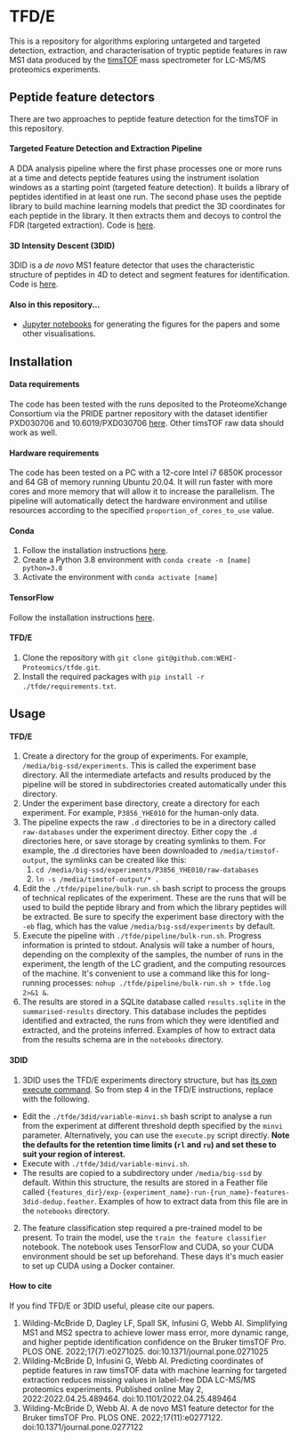 # TFD/E
This is a repository for algorithms exploring untargeted and targeted detection, extraction, and characterisation of tryptic peptide features in raw MS1 data produced by the [timsTOF](https://www.bruker.com/en/products-and-solutions/mass-spectrometry/timstof/timstof.html) mass spectrometer for LC-MS/MS proteomics experiments.

## Peptide feature detectors
There are two approaches to peptide feature detection for the timsTOF in this repository.

#### Targeted Feature Detection and Extraction Pipeline
A DDA analysis pipeline where the first phase processes one or more runs at a time and detects peptide features using the instrument isolation windows as a starting point (targeted feature detection). It builds a library of peptides identified in at least one run. The second phase uses the peptide library to build machine learning models that predict the 3D coordinates for each peptide in the library. It then extracts them and decoys to control the FDR (targeted extraction). Code is [here](https://github.com/WEHI-Proteomics/tfde/tree/master/pipeline).

#### 3D Intensity Descent (3DID)
3DID is a *de novo* MS1 feature detector that uses the characteristic structure of peptides in 4D to detect and segment features for identification. Code is [here](https://github.com/WEHI-Proteomics/tfde/tree/master/3did).

#### Also in this repository...
- [Jupyter notebooks](https://github.com/WEHI-Proteomics/tfde/tree/master/notebooks/papers) for generating the figures for the papers and some other visualisations.

## Installation

#### Data requirements
The code has been tested with the runs deposited to the ProteomeXchange Consortium via the PRIDE partner repository with the dataset identifier PXD030706 and 10.6019/PXD030706 [here](https://proteomecentral.proteomexchange.org/cgi/GetDataset?ID=PXD030706). Other timsTOF raw data should work as well.

#### Hardware requirements
The code has been tested on a PC with a 12-core Intel i7 6850K processor and 64 GB of memory running Ubuntu 20.04. It will run faster with more cores and more memory that will allow it to increase the parallelism. The pipeline will automatically detect the hardware environment and utilise resources according to the specified `proportion_of_cores_to_use` value.

#### Conda
1. Follow the installation instructions [here](https://www.anaconda.com/products/distribution).
2. Create a Python 3.8 environment with `conda create -n [name] python=3.8`
3. Activate the environment with `conda activate [name]`

#### TensorFlow
Follow the installation instructions [here](https://www.tensorflow.org/install).

#### TFD/E
1. Clone the repository with `git clone git@github.com:WEHI-Proteomics/tfde.git`.
2. Install the required packages with `pip install -r ./tfde/requirements.txt`.

## Usage

#### TFD/E
1. Create a directory for the group of experiments. For example, `/media/big-ssd/experiments`. This is called the experiment base directory. All the intermediate artefacts and results produced by the pipeline will be stored in subdirectories created automatically under this directory.  
2. Under the experiment base directory, create a directory for each experiment. For example, `P3856_YHE010` for the human-only data.  
3. The pipeline expects the raw `.d` directories to be in a directory called `raw-databases` under the experiment directoy. Either copy the `.d` directories here, or save storage by creating symlinks to them. For example, the .d directories have been downloaded to `/media/timstof-output`, the symlinks can be created like this:  
    1. `cd /media/big-ssd/experiments/P3856_YHE010/raw-databases`
    2. `ln -s /media/timstof-output/* .`
4. Edit the `./tfde/pipeline/bulk-run.sh` bash script to process the groups of technical replicates of the experiment. These are the runs that will be used to build the peptide library and from which the library peptides will be extracted. Be sure to specify the experiment base directory with the `-eb` flag, which has the value `/media/big-ssd/experiments` by default.  
5. Execute the pipeline with `./tfde/pipeline/bulk-run.sh`. Progress information is printed to stdout. Analysis will take a number of hours, depending on the complexity of the samples, the number of runs in the experiment, the length of the LC gradient, and the computing resources of the machine. It's convenient to use a command like this for long-running processes: `nohup ./tfde/pipeline/bulk-run.sh > tfde.log 2>&1 &`.
6. The results are stored in a SQLite database called `results.sqlite` in the `summarised-results` directory. This database includes the peptides identified and extracted, the runs from which they were identified and extracted, and the proteins inferred. Examples of how to extract data from the results schema are in the `notebooks` directory.

#### 3DID
1. 3DID uses the TFD/E experiments directory structure, but has [its own execute command](https://github.com/WEHI-Proteomics/tfde/blob/master/3did/execute.py). So from step 4 in the TFD/E instructions, replace with the following.
- Edit the `./tfde/3did/variable-minvi.sh` bash script to analyse a run from the experiment at different threshold depth specified by the `minvi` parameter. Alternatively, you can use the `execute.py` script directly. **Note the defaults for the retention time limits (`rl` and `ru`) and set these to suit your region of interest.**
- Execute with `./tfde/3did/variable-minvi.sh`.
- The results are copied to a subdirectory under `/media/big-ssd` by default. Within this structure, the results are stored in a Feather file called `{features_dir}/exp-{experiment_name}-run-{run_name}-features-3did-dedup.feather`. Examples of how to extract data from this file are in the `notebooks` directory.
2. The feature classification step required a pre-trained model to be present. To train the model, use the `train the feature classifier` notebook. The notebook uses TensorFlow and CUDA, so your CUDA environment should be set up beforehand. These days it's much easier to set up CUDA using a Docker container.

#### How to cite
If you find TFD/E or 3DID useful, please cite our papers.
1. Wilding-McBride D, Dagley LF, Spall SK, Infusini G, Webb AI. Simplifying MS1 and MS2 spectra to achieve lower mass error, more dynamic range, and higher peptide identification confidence on the Bruker timsTOF Pro. PLOS ONE. 2022;17(7):e0271025. doi:10.1371/journal.pone.0271025
2. Wilding-McBride D, Infusini G, Webb AI. Predicting coordinates of peptide features in raw timsTOF data with machine learning for targeted extraction reduces missing values in label-free DDA LC-MS/MS proteomics experiments. Published online May 2, 2022:2022.04.25.489464. doi:10.1101/2022.04.25.489464
3. Wilding-McBride D, Webb AI. A de novo MS1 feature detector for the Bruker timsTOF Pro. PLOS ONE. 2022;17(11):e0277122. doi:10.1371/journal.pone.0277122
